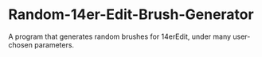 # Random-14er-Edit-Brush-Generator
A program that generates random brushes for 14erEdit, under many user-chosen parameters.
